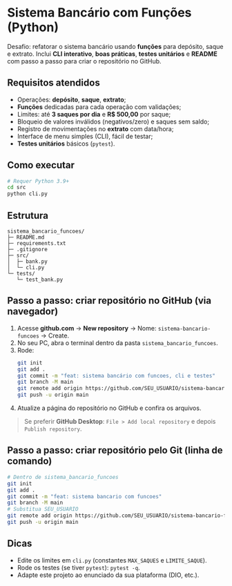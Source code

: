 # Sistema Bancário com Funções (Python)

Desafio: refatorar o sistema bancário usando **funções** para depósito, saque e extrato.
Inclui **CLI interativo**, **boas práticas**, **testes unitários** e **README** com passo a passo para
criar o repositório no GitHub.

## Requisitos atendidos
- Operações: **depósito**, **saque**, **extrato**;
- **Funções** dedicadas para cada operação com validações;
- Limites: até **3 saques por dia** e **R$ 500,00** por saque;
- Bloqueio de valores inválidos (negativos/zero) e saques sem saldo;
- Registro de movimentações no **extrato** com data/hora;
- Interface de menu simples (CLI), fácil de testar;
- **Testes unitários** básicos (`pytest`).

## Como executar
```bash
# Requer Python 3.9+
cd src
python cli.py
```

## Estrutura
```
sistema_bancario_funcoes/
├─ README.md
├─ requirements.txt
├─ .gitignore
├─ src/
│  ├─ bank.py
│  └─ cli.py
└─ tests/
   └─ test_bank.py
```

## Passo a passo: criar repositório no GitHub (via navegador)
1. Acesse **github.com** → **New repository** → Nome: `sistema-bancario-funcoes` → Create.
2. No seu PC, abra o terminal dentro da pasta `sistema_bancario_funcoes`.
3. Rode:
   ```bash
   git init
   git add .
   git commit -m "feat: sistema bancário com funcoes, cli e testes"
   git branch -M main
   git remote add origin https://github.com/SEU_USUARIO/sistema-bancario-funcoes.git
   git push -u origin main
   ```
4. Atualize a página do repositório no GitHub e confira os arquivos.

> Se preferir **GitHub Desktop**: `File > Add local repository` e depois `Publish repository`.

## Passo a passo: criar repositório pelo Git (linha de comando)
```bash
# Dentro de sistema_bancario_funcoes
git init
git add .
git commit -m "feat: sistema bancario com funcoes"
git branch -M main
# Substitua SEU_USUARIO
git remote add origin https://github.com/SEU_USUARIO/sistema-bancario-funcoes.git
git push -u origin main
```

## Dicas
- Edite os limites em `cli.py` (constantes `MAX_SAQUES` e `LIMITE_SAQUE`).
- Rode os testes (se tiver `pytest`): `pytest -q`.
- Adapte este projeto ao enunciado da sua plataforma (DIO, etc.).
